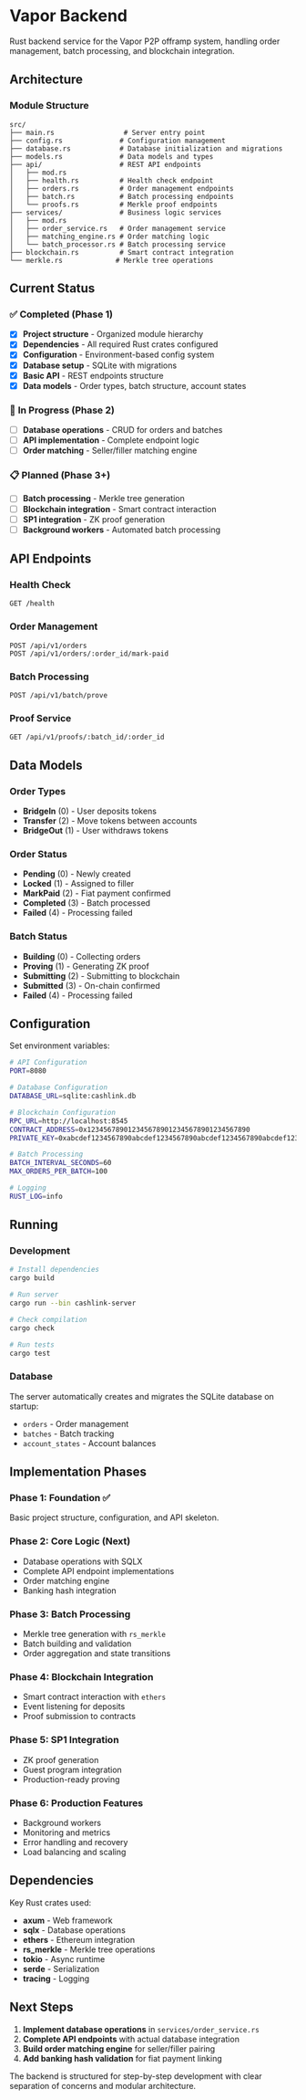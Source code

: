 # Vapor Backend

Rust backend service for the Vapor P2P offramp system, handling order management, batch processing, and blockchain integration.

## Architecture

### Module Structure

```
src/
├── main.rs                 # Server entry point
├── config.rs              # Configuration management
├── database.rs            # Database initialization and migrations
├── models.rs              # Data models and types
├── api/                   # REST API endpoints
│   ├── mod.rs
│   ├── health.rs          # Health check endpoint
│   ├── orders.rs          # Order management endpoints
│   ├── batch.rs           # Batch processing endpoints
│   └── proofs.rs          # Merkle proof endpoints
├── services/              # Business logic services
│   ├── mod.rs
│   ├── order_service.rs   # Order management service
│   ├── matching_engine.rs # Order matching logic
│   └── batch_processor.rs # Batch processing service
├── blockchain.rs          # Smart contract integration
└── merkle.rs             # Merkle tree operations
```

## Current Status

### ✅ **Completed (Phase 1)**
- [x] **Project structure** - Organized module hierarchy
- [x] **Dependencies** - All required Rust crates configured
- [x] **Configuration** - Environment-based config system
- [x] **Database setup** - SQLite with migrations
- [x] **Basic API** - REST endpoints structure
- [x] **Data models** - Order types, batch structure, account states

### 🔄 **In Progress (Phase 2)**
- [ ] **Database operations** - CRUD for orders and batches
- [ ] **API implementation** - Complete endpoint logic
- [ ] **Order matching** - Seller/filler matching engine

### 📋 **Planned (Phase 3+)**
- [ ] **Batch processing** - Merkle tree generation
- [ ] **Blockchain integration** - Smart contract interaction
- [ ] **SP1 integration** - ZK proof generation
- [ ] **Background workers** - Automated batch processing

## API Endpoints

### Health Check
```
GET /health
```

### Order Management
```
POST /api/v1/orders
POST /api/v1/orders/:order_id/mark-paid
```

### Batch Processing
```
POST /api/v1/batch/prove
```

### Proof Service
```
GET /api/v1/proofs/:batch_id/:order_id
```

## Data Models

### Order Types
- **BridgeIn** (0) - User deposits tokens
- **Transfer** (2) - Move tokens between accounts
- **BridgeOut** (1) - User withdraws tokens

### Order Status
- **Pending** (0) - Newly created
- **Locked** (1) - Assigned to filler
- **MarkPaid** (2) - Fiat payment confirmed
- **Completed** (3) - Batch processed
- **Failed** (4) - Processing failed

### Batch Status
- **Building** (0) - Collecting orders
- **Proving** (1) - Generating ZK proof
- **Submitting** (2) - Submitting to blockchain
- **Submitted** (3) - On-chain confirmed
- **Failed** (4) - Processing failed

## Configuration

Set environment variables:

```bash
# API Configuration
PORT=8080

# Database Configuration  
DATABASE_URL=sqlite:cashlink.db

# Blockchain Configuration
RPC_URL=http://localhost:8545
CONTRACT_ADDRESS=0x1234567890123456789012345678901234567890
PRIVATE_KEY=0xabcdef1234567890abcdef1234567890abcdef1234567890abcdef1234567890

# Batch Processing
BATCH_INTERVAL_SECONDS=60
MAX_ORDERS_PER_BATCH=100

# Logging
RUST_LOG=info
```

## Running

### Development
```bash
# Install dependencies
cargo build

# Run server
cargo run --bin cashlink-server

# Check compilation
cargo check

# Run tests
cargo test
```

### Database
The server automatically creates and migrates the SQLite database on startup:
- `orders` - Order management
- `batches` - Batch tracking
- `account_states` - Account balances

## Implementation Phases

### Phase 1: Foundation ✅
Basic project structure, configuration, and API skeleton.

### Phase 2: Core Logic (Next)
- Database operations with SQLX
- Complete API endpoint implementations
- Order matching engine
- Banking hash integration

### Phase 3: Batch Processing
- Merkle tree generation with `rs_merkle`
- Batch building and validation
- Order aggregation and state transitions

### Phase 4: Blockchain Integration
- Smart contract interaction with `ethers`
- Event listening for deposits
- Proof submission to contracts

### Phase 5: SP1 Integration
- ZK proof generation
- Guest program integration
- Production-ready proving

### Phase 6: Production Features
- Background workers
- Monitoring and metrics
- Error handling and recovery
- Load balancing and scaling

## Dependencies

Key Rust crates used:
- **axum** - Web framework
- **sqlx** - Database operations
- **ethers** - Ethereum integration
- **rs_merkle** - Merkle tree operations
- **tokio** - Async runtime
- **serde** - Serialization
- **tracing** - Logging

## Next Steps

1. **Implement database operations** in `services/order_service.rs`
2. **Complete API endpoints** with actual database integration
3. **Build order matching engine** for seller/filler pairing
4. **Add banking hash validation** for fiat payment linking

The backend is structured for step-by-step development with clear separation of concerns and modular architecture.
